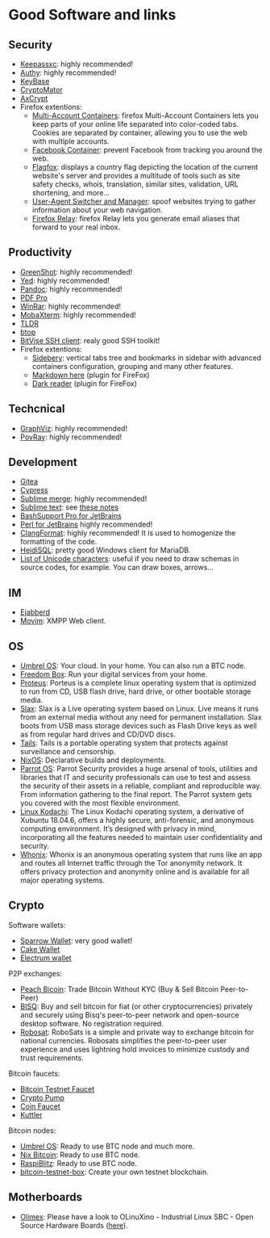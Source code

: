 # Good Software and links

## Security

* [Keepassxc](https://keepassxc.org/): highly recommended!
* [Authy](https://authy.com/): highly recommended!
* [KeyBase](https://keybase.io/)
* [CryptoMator](https://cryptomator.org/)
* [AxCrypt](https://www.axantum.com/)
* Firefox extentions:
  * [Multi-Account Containers](https://addons.mozilla.org/en-US/firefox/addon/multi-account-containers/): firefox Multi-Account Containers lets you keep parts of your online life separated into color-coded tabs. Cookies are separated by container, allowing you to use the web with multiple accounts.
  * [Facebook Container](https://addons.mozilla.org/en-US/firefox/addon/facebook-container/): prevent Facebook from tracking you around the web.
  * [Flagfox](https://addons.mozilla.org/en-US/firefox/addon/flagfox/): displays a country flag depicting the location of the current website's server and provides a multitude of tools such as site safety checks, whois, translation, similar sites, validation, URL shortening, and more...
  * [User-Agent Switcher and Manager](https://addons.mozilla.org/en-US/firefox/addon/user-agent-string-switcher/): spoof websites trying to gather information about your web navigation.
  * [Firefox Relay](https://addons.mozilla.org/en-US/firefox/addon/private-relay/): firefox Relay lets you generate email aliases that forward to your real inbox.

## Productivity

* [GreenShot](https://getgreenshot.org/): highly recommended!
* [Yed](https://www.yworks.com/products/yed): highly recommended!
* [Pandoc](https://pandoc.org/): highly recommended!
* [PDF Pro](https://www.pdfpro10.com/)
* [WinRar](https://www.win-rar.com/): highly recommended!
* [MobaXterm](https://mobaxterm.mobatek.net/): highly recommended!
* [TLDR](https://tldr.sh/)
* [btop](https://github.com/aristocratos/btop)
* [BitVise SSH client](https://www.bitvise.com/ssh-client): realy good SSH toolkit!
* Firefox extentions:
  * [Sidebery](https://addons.mozilla.org/en-US/firefox/addon/sidebery/): vertical tabs tree and bookmarks in sidebar with advanced containers configuration, grouping and many other features.
  * [Markdown here](https://markdown-here.com/) (plugin for FireFox)
  * [Dark reader](https://darkreader.org/) (plugin for FireFox)

## Techcnical

* [GraphViz](https://graphviz.org/): highly recommended!
* [PovRay](https://www.povray.org/): highly recommended!

## Development

* [Gitea](https://gitea.io/en-us/)
* [Cypress](https://www.cypress.io/)
* [Sublime merge](https://www.sublimemerge.com/): highly recommended!
* [Sublime text](https://www.sublimetext.com/): see [these notes](sublimtext.md)
* [BashSupport Pro for JetBrains](https://plugins.jetbrains.com/plugin/13841-bashsupport-pro)
* [Perl for JetBrains](https://plugins.jetbrains.com/plugin/7796-perl) highly recommended!
* [ClangFormat](https://clang.llvm.org/docs/ClangFormat.html): highly recommended! It is used to homogenize the formatting of the code.
* [HeidiSQL](https://www.heidisql.com/download.php?download=installer): pretty good Windows client for MariaDB.
* [List of Unicode characters](https://en.wikipedia.org/wiki/List_of_Unicode_characters#Unicode_symbols): useful if you need to draw schemas in source codes, for example. You can draw boxes, arrows...

## IM

* [Ejabberd](https://www.ejabberd.im/)
* [Movim](https://movim.eu/): XMPP Web client.

## OS

* [Umbrel OS](https://umbrel.com/): Your cloud. In your home. You can also run a BTC node.
* [Freedom Box](https://www.freedombox.org/): Run your digital services from your home.
* [Proteus](https://www.porteus.org): Porteus is a complete linux operating system that is optimized to run from CD, USB flash drive, hard drive, or other bootable storage media.
* [Slax](https://www.slax.org): Slax is a Live operating system based on Linux. Live means it runs from an external media without any need for permanent installation. Slax boots from USB mass storage devices such as Flash Drive keys as well as from regular hard drives and CD/DVD discs.
* [Tails](https://tails.net/): Tails is a portable operating system that protects against surveillance and censorship.
* [NixOS](https://nixos.org/): Declarative builds and deployments. 
* [Parrot OS](https://www.parrotsec.org/): Parrot Security provides a huge arsenal of tools, utilities and libraries that IT and security professionals can use to test and assess the security of their assets in a reliable, compliant and reproducible way. From information gathering to the final report. The Parrot system gets you covered with the most flexible environment.
* [Linux Kodachi](https://www.digi77.com/linux-kodachi/): The Linux Kodachi operating system, a derivative of Xubuntu 18.04.6, offers a highly secure, anti-forensic, and anonymous computing environment. It’s designed with privacy in mind, incorporating all the features needed to maintain user confidentiality and security.
* [Whonix](https://www.whonix.org): Whonix is an anonymous operating system that runs like an app and routes all Internet traffic through the Tor anonymity network. It offers privacy protection and anonymity online and is available for all major operating systems.

## Crypto

Software wallets:
* [Sparrow Wallet](https://sparrowwallet.com/): very good wallet!
* [Cake Wallet](https://cakewallet.com/)
* [Electrum wallet](https://electrum.org/)

P2P exchanges:
* [Peach Bicoin](https://peachbitcoin.com/index.html): Trade Bitcoin Without KYC (Buy & Sell Bitcoin Peer-to-Peer)
* [BISQ](https://bisq.network/): Buy and sell bitcoin for fiat (or other cryptocurrencies) privately and securely using Bisq's peer-to-peer network and open-source desktop software. No registration required.
* [Robosat](https://github.com/RoboSats/robosats): RoboSats is a simple and private way to exchange bitcoin for national currencies. Robosats simplifies the peer-to-peer user experience and uses lightning hold invoices to minimize custody and trust requirements.

Bitcoin faucets:
* [Bitcoin Testnet Faucet](https://bitcoinfaucet.uo1.net/)
* [Crypto Pump](https://cryptopump.info/)
* [Coin Faucet](https://coinfaucet.eu/en/btc-testnet/)
* [Kuttler](https://kuttler.eu/en/bitcoin/btc/faucet/)

Bitcoin nodes:
* [Umbrel OS](https://umbrel.com): Ready to use BTC node and much more.
* [Nix Bitcoin](https://nixbitcoin.org/): Ready to use BTC node.
* [RaspiBlitz](https://docs.raspiblitz.org): Ready to use BTC node.
* [bitcoin-testnet-box](https://github.com/freewil/bitcoin-testnet-box): Create your own testnet blockchain.

## Motherboards

* [Olimex](https://www.olimex.com/): Please have a look to OLinuXino - Industrial Linux SBC - Open Source Hardware Boards ([here](https://www.olimex.com/Products/OLinuXino/open-source-hardware)).

